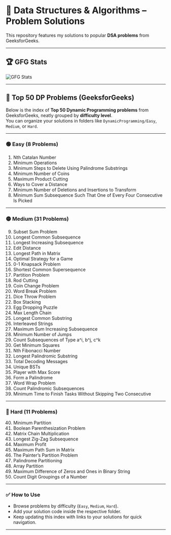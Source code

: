 # 🚀 Data Structures & Algorithms – Problem Solutions

This repository features my solutions to popular **DSA problems** from GeeksforGeeks.

---
## 🏆 GFG Stats

![GFG Stats](https://gfgcard.vercel.app/AshikaGupta_01)

---

##  🎯 Top 50 DP Problems (GeeksforGeeks)

Below is the index of **Top 50 Dynamic Programming problems** from GeeksforGeeks, neatly grouped by **difficulty level**.  
You can organize your solutions in folders like `DynamicProgramming/Easy`, `Medium`, or `Hard`.

---

###  🟢 Easy (8 Problems)

1. Nth Catalan Number  
2. Minimum Operations  
3. Minimum Steps to Delete Using Palindrome Substrings  
4. Minimum Number of Coins  
5. Maximum Product Cutting  
6. Ways to Cover a Distance  
7. Minimum Number of Deletions and Insertions to Transform  
8. Minimum Sum Subsequence Such That One of Every Four Consecutive Is Picked  

---

###  🟡 Medium (31 Problems)

9. Subset Sum Problem  
10. Longest Common Subsequence  
11. Longest Increasing Subsequence  
12. Edit Distance  
13. Longest Path in Matrix  
14. Optimal Strategy for a Game  
15. 0-1 Knapsack Problem  
16. Shortest Common Supersequence  
17. Partition Problem  
18. Rod Cutting  
19. Coin Change Problem  
20. Word Break Problem  
21. Dice Throw Problem  
22. Box Stacking  
23. Egg Dropping Puzzle  
24. Max Length Chain  
25. Longest Common Substring  
26. Interleaved Strings  
27. Maximum Sum Increasing Subsequence  
28. Minimum Number of Jumps  
29. Count Subsequences of Type a^i, b^j, c^k  
30. Get Minimum Squares  
31. Nth Fibonacci Number  
32. Longest Palindromic Substring  
33. Total Decoding Messages  
34. Unique BSTs  
35. Player with Max Score  
36. Form a Palindrome  
37. Word Wrap Problem  
38. Count Palindromic Subsequences  
39. Minimum Time to Finish Tasks Without Skipping Two Consecutive  

---

###  🔴 Hard (11 Problems)

40. Minimum Partition  
41. Boolean Parenthesization Problem  
42. Matrix Chain Multiplication  
43. Longest Zig-Zag Subsequence  
44. Maximum Profit  
45. Maximum Path Sum in Matrix  
46. The Painter’s Partition Problem  
47. Palindrome Partitioning  
48. Array Partition  
49. Maximum Difference of Zeros and Ones in Binary String  
50. Count Digit Groupings of a Number  

---

###  ✅ How to Use

- Browse problems by difficulty (`Easy`, `Medium`, `Hard`).  
- Add your solution code inside the respective folder.  
- Keep updating this index with links to your solutions for quick navigation.  

---
